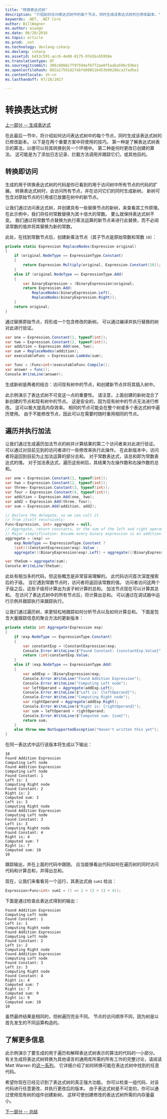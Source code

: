 ```yaml
---
title: "转换表达式树"
description: "介绍如何访问表达式树中的每个节点，同时生成该表达式树的已修改副本。"
keywords: .NET, .NET Core
author: BillWagner
ms.author: wiwagn
ms.date: 06/20/2016
ms.topic: article
ms.prod: .net
ms.technology: devlang-csharp
ms.devlang: csharp
ms.assetid: b453c591-acc6-4e08-8175-97e5bc65958e
ms.translationtype: HT
ms.sourcegitcommit: 306c608dc7f97594ef6f72ae0f5aaba596c936e1
ms.openlocfilehash: 602a17591d27ebfd098516453b9028bca37ad5e3
ms.contentlocale: zh-cn
ms.lasthandoff: 07/28/2017

---
```


# <a name="translating-expression-trees"></a>转换表达式树

[上一部分 -- 生成表达式](expression-trees-building.md)

在此最后一节中，将介绍如何访问表达式树中的每个节点，同时生成该表达式树的已修改副本。 以下是在两个重要方案中将使用的技巧。 第一种是了解表达式树表示的算法，以便可以将其转换到另一个环境中。 第二种是何时更改已创建的算法。 这可能是为了添加日志记录、拦截方法调用并跟踪它们，或其他目的。

## <a name="translating-is-visiting"></a>转换即访问

生成的用于转换表达式树的代码是你已看到的用于访问树中所有节点的代码的扩展。 转换表达式树时，会访问所有节点，并在访问它们的同时生成新树。 新树可包含对原始节点的引用或已放置在树中的新节点。

让我们通过访问表达式树，并创建具有一些替换节点的新树，来查看其工作原理。 在此示例中，我们将任何常数替换为其十倍大的常数。
要么就保持表达式树不变。 我们通过将常数节点替换为执行乘法运算的新节点来进行此替换，而不必阅读常数的值并将其替换为新的常数。

此处，在找到常数节点后，创建新乘法节点（其子节点是原始常数和常数 `10`）：

```csharp
private static Expression ReplaceNodes(Expression original)
{
    if (original.NodeType == ExpressionType.Constant)
    {
        return Expression.Multiply(original, Expression.Constant(10));
    }
    else if (original.NodeType == ExpressionType.Add)
    {
        var binaryExpression = (BinaryExpression)original;
        return Expression.Add(
            ReplaceNodes(binaryExpression.Left),
            ReplaceNodes(binaryExpression.Right));
    }
    return original;
}
```

通过替换原始节点，将形成一个包含修改的新树。 可以通过编译并执行替换的树对此进行验证。

```csharp
var one = Expression.Constant(1, typeof(int));
var two = Expression.Constant(2, typeof(int));
var addition = Expression.Add(one, two);
var sum = ReplaceNodes(addition);
var executableFunc = Expression.Lambda(sum);

var func = (Func<int>)executableFunc.Compile();
var answer = func();
Console.WriteLine(answer);
```

生成新树是两者的结合：访问现有树中的节点，和创建新节点并将其插入树中。

此示例演示了表达式树不可变这一点的重要性。 请注意，上面创建的新树混合了新创建的节点和现有树中的节点。 这是安全的，因为现有树中的节点无法进行修改。 这可以极大提高内存效率。
相同的节点可能会在整个树或多个表达式树中遍历使用。 由于不能修改节点，因此可以在需要时随时重用相同的节点。

## <a name="traversing-and-executing-an-addition"></a>遍历并执行加法

让我们通过生成遍历加法节点的树并计算结果的第二个访问者来对此进行验证。 可以通过对目前见到的访问者进行一些修改来执行此操作。 在此新版本中，访问者将返回到目前为止加法运算的部分总和。 对于常数表达式，该总和即为常数表达式的值。 对于加法表达式，遍历这些树后，其结果为左操作数和右操作数的总和。

```csharp
var one = Expression.Constant(1, typeof(int));
var two = Expression.Constant(2, typeof(int));
var three= Expression.Constant(3, typeof(int));
var four = Expression.Constant(4, typeof(int));
var addition = Expression.Add(one, two);
var add2 = Expression.Add(three, four);
var sum = Expression.Add(addition, add2);

// Declare the delegate, so we can call it 
// from itself recursively:
Func<Expression, int> aggregate = null;
// Aggregate, return constants, or the sum of the left and right operand.
// Major simplification: Assume every binary expression is an addition.
aggregate = (exp) =>
    exp.NodeType == ExpressionType.Constant ?
    (int)((ConstantExpression)exp).Value :
    aggregate(((BinaryExpression)exp).Left) + aggregate(((BinaryExpression)exp).Right);

var theSum = aggregate(sum);
Console.WriteLine(theSum);
```

此处有相当多的代码，但这些概念是非常容易理解的。
此代码访问首次深度搜索后的子级。 当它遇到常数节点时，访问者将返回该常数的值。 访问者访问这两个子级之后，这些子级将计算出为该子树计算的总和。 加法节点现在可以计算其总和。
在访问了表达式树中的所有节点后，将计算出总和。 可以通过在调试器中运行示例并跟踪执行来跟踪执行。

让我们通过遍历树，来更轻松地跟踪如何分析节点以及如何计算总和。 下面是包含大量跟踪信息的聚合方法的更新版本：

```csharp
private static int Aggregate(Expression exp)
{
    if (exp.NodeType == ExpressionType.Constant)
    {
        var constantExp = (ConstantExpression)exp;
        Console.Error.WriteLine($"Found Constant: {constantExp.Value}");
        return (int)constantExp.Value;
    }
    else if (exp.NodeType == ExpressionType.Add)
    {
        var addExp = (BinaryExpression)exp;
        Console.Error.WriteLine("Found Addition Expression");
        Console.Error.WriteLine("Computing Left node");
        var leftOperand = Aggregate(addExp.Left);
        Console.Error.WriteLine($"Left is: {leftOperand}");
        Console.Error.WriteLine("Computing Right node");
        var rightOperand = Aggregate(addExp.Right);
        Console.Error.WriteLine($"Right is: {rightOperand}");
        var sum = leftOperand + rightOperand;
        Console.Error.WriteLine($"Computed sum: {sum}");
        return sum;
    }
    else throw new NotSupportedException("Haven't written this yet");
}
```

在同一表达式中运行该版本将生成以下输出：

```
10
Found Addition Expression
Computing Left node
Found Addition Expression
Computing Left node
Found Constant: 1
Left is: 1
Computing Right node
Found Constant: 2
Right is: 2
Computed sum: 3
Left is: 3
Computing Right node
Found Addition Expression
Computing Left node
Found Constant: 3
Left is: 3
Computing Right node
Found Constant: 4
Right is: 4
Computed sum: 7
Right is: 7
Computed sum: 10
10
```

跟踪输出，并在上面的代码中跟随。 应当能够看出代码如何在遍历树的同时访问代码和计算总和，并得出总和。

现在，让我们来看看另一个运行，其表达式由 `sum1` 给出：

```csharp
Expression<Func<int> sum1 = () => 1 + (2 + (3 + 4));
```

下面是通过检查此表达式得到的输出：

```
Found Addition Expression
Computing Left node
Found Constant: 1
Left is: 1
Computing Right node
Found Addition Expression
Computing Left node
Found Constant: 2
Left is: 2
Computing Right node
Found Addition Expression
Computing Left node
Found Constant: 3
Left is: 3
Computing Right node
Found Constant: 4
Right is: 4
Computed sum: 7
Right is: 7
Computed sum: 9
Right is: 9
Computed sum: 10
10
```

虽然最终结果是相同的，但树遍历完全不同。 节点的访问顺序不同，因为树是以首先发生的不同运算构造的。

## <a name="learning-more"></a>了解更多信息

此示例演示了要生成的用于遍历和解释表达式树表示的算法的代码的一小部分。 有关生成将表达式树转换为其他语言的通用库所需的所有工作的完整讨论，请阅读 Matt Warren 的[这一系列](http://blogs.msdn.com/b/mattwar/archive/2008/11/18/linq-links.aspx)。 它详细介绍了如何转换可能在表达式树中找到的任意代码。

希望你现在已经见识到了表达式树的真正强大功能。
你可以检查一组代码、对该代码进行任意更改，并执行更改后的版本。 由于表达式树是不可变的，你可以通过使用现有树的组件创建新树。 这样可使创建修改的表达式树所需的内存量最小。

[下一部分 -- 总结](expression-trees-summary.md)

